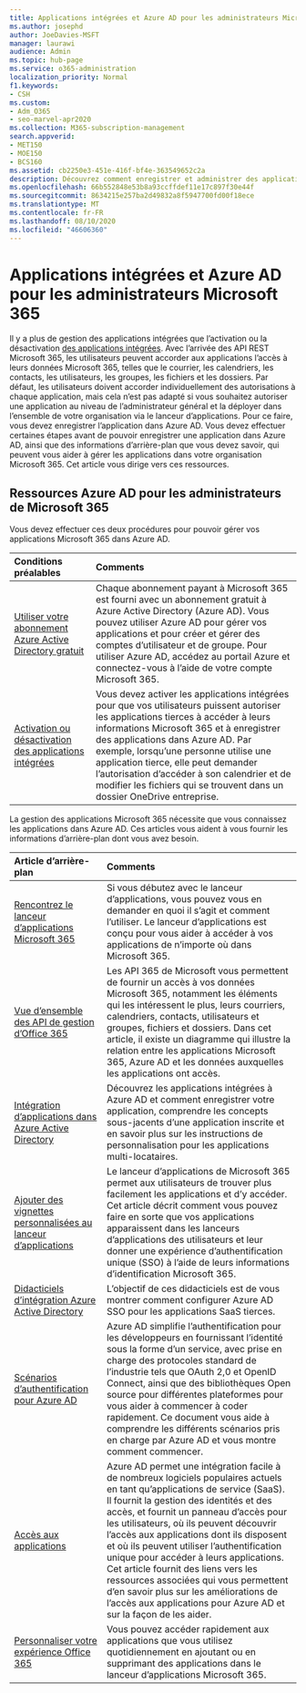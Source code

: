 ```yaml
---
title: Applications intégrées et Azure AD pour les administrateurs Microsoft 365
ms.author: josephd
author: JoeDavies-MSFT
manager: laurawi
audience: Admin
ms.topic: hub-page
ms.service: o365-administration
localization_priority: Normal
f1.keywords:
- CSH
ms.custom:
- Adm_O365
- seo-marvel-apr2020
ms.collection: M365-subscription-management
search.appverid:
- MET150
- MOE150
- BCS160
ms.assetid: cb2250e3-451e-416f-bf4e-363549652c2a
description: Découvrez comment enregistrer et administrer des applications intégrées Office 365 dans Azure AD, en autorisant les autorisations d’application au niveau de l’administrateur général.
ms.openlocfilehash: 66b552848e53b8a93ccffdef11e17c897f30e44f
ms.sourcegitcommit: 8634215e257ba2d49832a8f5947700fd00f18ece
ms.translationtype: MT
ms.contentlocale: fr-FR
ms.lasthandoff: 08/10/2020
ms.locfileid: "46606360"
---
```

# <a name="integrated-apps-and-azure-ad-for-microsoft-365-administrators"></a>Applications intégrées et Azure AD pour les administrateurs Microsoft 365

Il y a plus de gestion des applications intégrées que l’activation ou la désactivation [des applications intégrées](https://support.office.com/article/7e453a40-66df-44ab-92a1-96786cb7fb34#__toc379982114). Avec l’arrivée des API REST Microsoft 365, les utilisateurs peuvent accorder aux applications l’accès à leurs données Microsoft 365, telles que le courrier, les calendriers, les contacts, les utilisateurs, les groupes, les fichiers et les dossiers. Par défaut, les utilisateurs doivent accorder individuellement des autorisations à chaque application, mais cela n’est pas adapté si vous souhaitez autoriser une application au niveau de l’administrateur général et la déployer dans l’ensemble de votre organisation via le lanceur d’applications. Pour ce faire, vous devez enregistrer l’application dans Azure AD. Vous devez effectuer certaines étapes avant de pouvoir enregistrer une application dans Azure AD, ainsi que des informations d’arrière-plan que vous devez savoir, qui peuvent vous aider à gérer les applications dans votre organisation Microsoft 365. Cet article vous dirige vers ces ressources.
  
## <a name="azure-ad-resources-for-microsoft-365-admins"></a>Ressources Azure AD pour les administrateurs de Microsoft 365

Vous devez effectuer ces deux procédures pour pouvoir gérer vos applications Microsoft 365 dans Azure AD.
  
|**Conditions préalables**|**Comments**|
|:-----|:-----|
|[Utiliser votre abonnement Azure Active Directory gratuit](https://docs.microsoft.com/microsoft-365/compliance/use-your-free-azure-ad-subscription-in-office-365) <br/> |Chaque abonnement payant à Microsoft 365 est fourni avec un abonnement gratuit à Azure Active Directory (Azure AD). Vous pouvez utiliser Azure AD pour gérer vos applications et pour créer et gérer des comptes d’utilisateur et de groupe. Pour utiliser Azure AD, accédez au portail Azure et connectez-vous à l’aide de votre compte Microsoft 365.  <br/> |
|[Activation ou désactivation des applications intégrées](https://support.office.com/article/7e453a40-66df-44ab-92a1-96786cb7fb34#__toc379982114) <br/> |Vous devez activer les applications intégrées pour que vos utilisateurs puissent autoriser les applications tierces à accéder à leurs informations Microsoft 365 et à enregistrer des applications dans Azure AD. Par exemple, lorsqu’une personne utilise une application tierce, elle peut demander l’autorisation d’accéder à son calendrier et de modifier les fichiers qui se trouvent dans un dossier OneDrive entreprise.  <br/> |
   
La gestion des applications Microsoft 365 nécessite que vous connaissez les applications dans Azure AD. Ces articles vous aident à vous fournir les informations d’arrière-plan dont vous avez besoin.
  
|**Article d’arrière-plan**|**Comments**|
|:-----|:-----|
|[Rencontrez le lanceur d’applications Microsoft 365](https://support.microsoft.com/office/meet-the-microsoft-365-app-launcher-79f12104-6fed-442f-96a0-eb089a3f476a) <br/> |Si vous débutez avec le lanceur d’applications, vous pouvez vous en demander en quoi il s’agit et comment l’utiliser. Le lanceur d’applications est conçu pour vous aider à accéder à vos applications de n’importe où dans Microsoft 365.  <br/> |
|[Vue d’ensemble des API de gestion d’Office 365](https://docs.microsoft.com/office/office-365-management-api/office-365-management-apis-overview) <br/> |Les API 365 de Microsoft vous permettent de fournir un accès à vos données Microsoft 365, notamment les éléments qui les intéressent le plus, leurs courriers, calendriers, contacts, utilisateurs et groupes, fichiers et dossiers. Dans cet article, il existe un diagramme qui illustre la relation entre les applications Microsoft 365, Azure AD et les données auxquelles les applications ont accès.  <br/> |
|[Intégration d’applications dans Azure Active Directory](https://docs.microsoft.com/azure/active-directory/develop/quickstart-v1-add-azure-ad-app) <br/> | Découvrez les applications intégrées à Azure AD et comment enregistrer votre application, comprendre les concepts sous-jacents d’une application inscrite et en savoir plus sur les instructions de personnalisation pour les applications multi-locataires.  <br/> |
|[Ajouter des vignettes personnalisées au lanceur d’applications](https://docs.microsoft.com/office365/admin/manage/customize-the-app-launcher)  <br/> |Le lanceur d’applications de Microsoft 365 permet aux utilisateurs de trouver plus facilement les applications et d’y accéder. Cet article décrit comment vous pouvez faire en sorte que vos applications apparaissent dans les lanceurs d’applications des utilisateurs et leur donner une expérience d’authentification unique (SSO) à l’aide de leurs informations d’identification Microsoft 365.  <br/> |
|[Didacticiels d’intégration Azure Active Directory](https://docs.microsoft.com/azure/active-directory/saas-apps/tutorial-list) <br/> |L’objectif de ces didacticiels est de vous montrer comment configurer Azure AD SSO pour les applications SaaS tierces.  <br/> |
|[Scénarios d’authentification pour Azure AD](https://go.microsoft.com/fwlink/?LinkId=617145) <br/> |Azure AD simplifie l’authentification pour les développeurs en fournissant l’identité sous la forme d’un service, avec prise en charge des protocoles standard de l’industrie tels que OAuth 2,0 et OpenID Connect, ainsi que des bibliothèques Open source pour différentes plateformes pour vous aider à commencer à coder rapidement. Ce document vous aide à comprendre les différents scénarios pris en charge par Azure AD et vous montre comment commencer.  <br/> |
|[Accès aux applications](https://docs.microsoft.com/azure/active-directory/manage-apps/what-is-access-management) <br/> |Azure AD permet une intégration facile à de nombreux logiciels populaires actuels en tant qu’applications de service (SaaS). Il fournit la gestion des identités et des accès, et fournit un panneau d’accès pour les utilisateurs, où ils peuvent découvrir l’accès aux applications dont ils disposent et où ils peuvent utiliser l’authentification unique pour accéder à leurs applications. Cet article fournit des liens vers les ressources associées qui vous permettent d’en savoir plus sur les améliorations de l’accès aux applications pour Azure AD et sur la façon de les aider.  <br/> |
|[Personnaliser votre expérience Office 365](https://support.office.com/article/eb34a21b-52fa-4fbf-a8d5-146132242985) <br/> |Vous pouvez accéder rapidement aux applications que vous utilisez quotidiennement en ajoutant ou en supprimant des applications dans le lanceur d’applications Microsoft 365.  <br/> |
   

